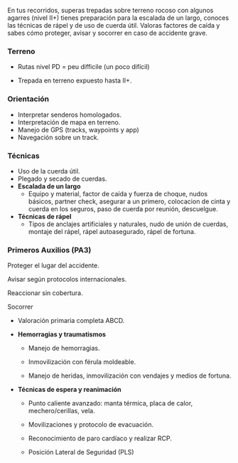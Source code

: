 En tus recorridos, superas trepadas sobre terreno rocoso con algunos agarres (nivel II+) tienes preparación para la escalada de un largo, conoces las técnicas de rápel y de uso de cuerda útil. Valoras factores de caída y sabes cómo proteger, avisar y socorrer en caso de accidente grave.

### **Terreno**

- Rutas nivel PD = peu difficile (un poco difícil)

- Trepada en terreno expuesto hasta II+.

### **Orientación**

- Interpretar senderos homologados.
- Interpretación de mapa en terreno.
- Manejo de GPS (tracks, waypoints y app)
- Navegación sobre un track.

### Técnicas

- Uso de la cuerda útil.
- Plegado y secado de cuerdas.
- **Escalada de un largo**
  - Equipo y material, factor de caída y fuerza de choque, nudos básicos, partner check, asegurar a un primero, colocacion de cinta y cuerda en los seguros, paso de cuerda por reunión, descuelgue.
- **Técnicas de rápel**
  - Tipos de anclajes artificiales y naturales, nudo de unión de cuerdas, montaje del rápel, rápel autoasegurado, rápel de fortuna.

### **Primeros Auxilios (PA3)**

Proteger el lugar del accidente.

Avisar según protocolos internacionales.

Reaccionar sin cobertura.

Socorrer

- Valoración primaria completa ABCD.

- **Hemorragias y traumatismos**

  - Manejo de hemorragias.

  - Inmovilización con férula moldeable.

  - Manejo de heridas, inmovilización con vendajes y medios de fortuna.

- **Técnicas de espera y reanimación**

  - Punto caliente avanzado: manta térmica, placa de calor, mechero/cerillas, vela.

  - Movilizaciones y protocolo de evacuación.

  - Reconocimiento de paro cardíaco y realizar RCP.

  - Posición Lateral de Seguridad (PLS)

